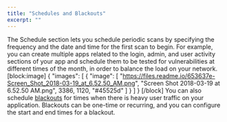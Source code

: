 ```yaml
---
title: "Schedules and Blackouts"
excerpt: ""
---
```

The Schedule section lets you schedule periodic scans by specifying the frequency and the date and time for the first scan to begin. For example, you can create multiple apps related to the login, admin, and user activity sections of your app and schedule them to be tested for vulnerabilities at different times of the month, in order to balance the load on your network.
[block:image]
{
  "images": [
    {
      "image": [
        "https://files.readme.io/653637e-Screen_Shot_2018-03-19_at_6.52.50_AM.png",
        "Screen Shot 2018-03-19 at 6.52.50 AM.png",
        3386,
        1120,
        "#45525d"
      ]
    }
  ]
}
[/block]
You can also schedule [blackouts](doc:concepts#section-blackout) for times when there is heavy user traffic on your application. Blackouts can be one-time or recurring, and you can configure the start and end times for a blackout.